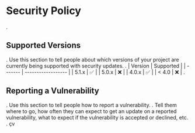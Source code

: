 # Security Policy
.
## Supported Versions
.
Use this section to tell people about which versions of your project are
currently being supported with security updates.
.
| Version | Supported          |
| ------- | ------------------ |
| 5.1.x   | :white_check_mark: |
| 5.0.x   | :x:                |
| 4.0.x   | :white_check_mark: |
| < 4.0   | :x:                |
.
## Reporting a Vulnerability
.
Use this section to tell people how to report a vulnerability.
.
Tell them where to go, how often they can expect to get an update on a
reported vulnerability, what to expect if the vulnerability is accepted or
declined, etc.
. çv

